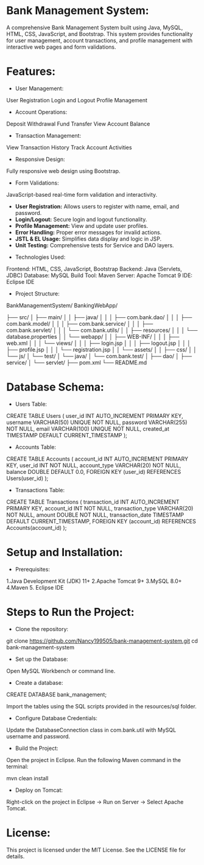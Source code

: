 # Bank Management System:

A comprehensive Bank Management System built using Java, MySQL, HTML, CSS, JavaScript, and Bootstrap.
This system provides functionality for user management, account transactions, and profile management with interactive web pages and form validations.

# Features:

* User Management: 

User Registration
Login and Logout
Profile Management

* Account Operations:

Deposit
Withdrawal
Fund Transfer
View Account Balance

* Transaction Management:

View Transaction History
Track Account Activities

* Responsive Design:
  
Fully responsive web design using Bootstrap.

* Form Validations:
  
JavaScript-based real-time form validation and interactivity.

- **User Registration:** Allows users to register with name, email, and password.
- **Login/Logout:** Secure login and logout functionality.
- **Profile Management:** View and update user profiles.
- **Error Handling:** Proper error messages for invalid actions.
- **JSTL & EL Usage:** Simplifies data display and logic in JSP.
- **Unit Testing:** Comprehensive tests for Service and DAO layers.

* Technologies Used: 

Frontend: HTML, CSS, JavaScript, Bootstrap
Backend: Java (Servlets, JDBC)
Database: MySQL
Build Tool: Maven
Server: Apache Tomcat 9
IDE: Eclipse IDE

* Project Structure:

BankManagementSystem/
BankingWebApp/

├── src/
│   ├── main/
│   │   ├── java/
│   │   │   ├── com.bank.dao/
│   │   │   ├── com.bank.model/
│   │   │   ├── com.bank.service/
│   │   │   ├── com.bank.servlet/
│   │   │   └── com.bank.utils/
│   │   ├── resources/
│   │   │   └── database.properties
│   │   └── webapp/
│   │       ├── WEB-INF/
│   │       │   ├── web.xml
│   │       │   └── views/
│   │       │       ├── login.jsp
│   │       │       ├── logout.jsp
│   │       │       ├── profile.jsp
│   │       │       └── registration.jsp
│   │       └── assets/
│   │           ├── css/
│   │           └── js/
│   └── test/
│       └── java/
│           └── com.bank.test/
│               ├── dao/
│               ├── service/
│               └── servlet/
├── pom.xml
└── README.md

                         


# Database Schema: 

* Users Table:

CREATE TABLE Users (
    user_id INT AUTO_INCREMENT PRIMARY KEY,
    username VARCHAR(50) UNIQUE NOT NULL,
    password VARCHAR(255) NOT NULL,
    email VARCHAR(100) UNIQUE NOT NULL,
    created_at TIMESTAMP DEFAULT CURRENT_TIMESTAMP
);

* Accounts Table:

CREATE TABLE Accounts (
    account_id INT AUTO_INCREMENT PRIMARY KEY,
    user_id INT NOT NULL,
    account_type VARCHAR(20) NOT NULL,
    balance DOUBLE DEFAULT 0.0,
    FOREIGN KEY (user_id) REFERENCES Users(user_id)
);

* Transactions Table:

CREATE TABLE Transactions (
    transaction_id INT AUTO_INCREMENT PRIMARY KEY,
    account_id INT NOT NULL,
    transaction_type VARCHAR(20) NOT NULL,
    amount DOUBLE NOT NULL,
    transaction_date TIMESTAMP DEFAULT CURRENT_TIMESTAMP,
    FOREIGN KEY (account_id) REFERENCES Accounts(account_id)
);

# Setup and Installation: 

* Prerequisites:
  
1.Java Development Kit (JDK) 11+
2.Apache Tomcat 9+
3.MySQL 8.0+
4.Maven
5. Eclipse IDE

# Steps to Run the Project: 

* Clone the repository:

git clone https://github.com/Nancy199505/bank-management-system.git
cd bank-management-system

* Set up the Database:

Open MySQL Workbench or command line.

* Create a database:

CREATE DATABASE bank_management;

Import the tables using the SQL scripts provided in the resources/sql folder.

* Configure Database Credentials:

Update the DatabaseConnection class in com.bank.util with MySQL username and password.

* Build the Project:

Open the project in Eclipse.
Run the following Maven command in the terminal:

mvn clean install

* Deploy on Tomcat:

Right-click on the project in Eclipse → Run on Server → Select Apache Tomcat.


# License:

This project is licensed under the MIT License. See the LICENSE file for details.







